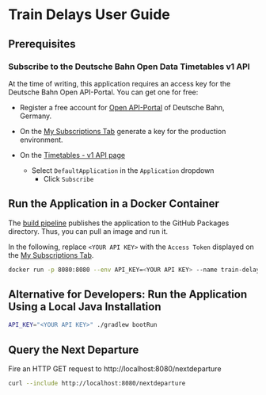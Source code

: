 # Train Delays User Guide

## Prerequisites

### Subscribe to the Deutsche Bahn Open Data Timetables v1 API

At the time of writing, this application requires an access key for the Deutsche Bahn Open API-Portal. You can get
one for free:

- Register a free account for [Open API-Portal](https://developer.deutschebahn.com/store/site/pages/home.jag)
  of Deutsche Bahn, Germany.

- On the [My Subscriptions Tab](https://developer.deutschebahn.com/store/site/pages/subscriptions.jag)
  generate a key for the production environment.

- On the
  [Timetables - v1 API page](https://developer.deutschebahn.com/store/apis/info?name=Timetables&version=v1&provider=DBOpenData)
    - Select `DefaultApplication` in the `Application` dropdown
        - Click `Subscribe`

## Run the Application in a Docker Container

The [build pipeline](../.github/workflows/build.yml) publishes the application to the GitHub Packages directory. Thus,
you can pull an image and run it.

In the following, replace `<YOUR API KEY>` with the `Access Token` displayed on the [My Subscriptions
Tab](https://developer.deutschebahn.com/store/site/pages/subscriptions.jag).

```sh
docker run -p 8080:8080 --env API_KEY=<YOUR API KEY> --name train-delays-app --rm boos/train-delays:feature-web-app
```

## Alternative for Developers: Run the Application Using a Local Java Installation

```sh
API_KEY="<YOUR API KEY>" ./gradlew bootRun
```

## Query the Next Departure

Fire an HTTP GET request to http://localhost:8080/nextdeparture

```sh
curl --include http://localhost:8080/nextdeparture
```
